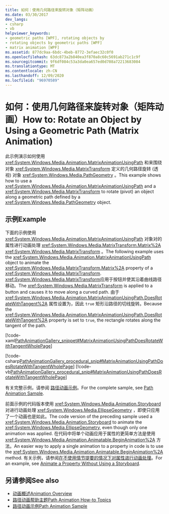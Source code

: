 ```yaml
---
title: 如何：使用几何路径来旋转对象（矩阵动画）
ms.date: 03/30/2017
dev_langs:
- csharp
- vb
helpviewer_keywords:
- geometric paths [WPF], rotating objects by
- rotating objects by geometric paths [WPF]
- matrix animation [WPF]
ms.assetid: 877dc9aa-6bdc-4beb-8772-3efaec32c0f0
ms.openlocfilehash: 63dc873a2b840ea3f870a8c60c5691ab271c1c9f
ms.sourcegitcommit: 9f6df084c53a3da0ea657ed0d708a72213683084
ms.translationtype: MT
ms.contentlocale: zh-CN
ms.lasthandoff: 12/09/2020
ms.locfileid: "96970589"
---
```

# <a name="how-to-rotate-an-object-by-using-a-geometric-path-matrix-animation"></a><span data-ttu-id="cbe3e-102">如何：使用几何路径来旋转对象（矩阵动画）</span><span class="sxs-lookup"><span data-stu-id="cbe3e-102">How to: Rotate an Object by Using a Geometric Path (Matrix Animation)</span></span>
<span data-ttu-id="cbe3e-103">此示例演示如何使用 <xref:System.Windows.Media.Animation.MatrixAnimationUsingPath> 和来围绕对象 <xref:System.Windows.Media.MatrixTransform> 定义的几何路径旋转 (透视) 对象 <xref:System.Windows.Media.PathGeometry> 。</span><span class="sxs-lookup"><span data-stu-id="cbe3e-103">This example shows how to use a <xref:System.Windows.Media.Animation.MatrixAnimationUsingPath> and a <xref:System.Windows.Media.MatrixTransform> to rotate (pivot) an object along a geometric path defined by a <xref:System.Windows.Media.PathGeometry> object.</span></span>  
  
## <a name="example"></a><span data-ttu-id="cbe3e-104">示例</span><span class="sxs-lookup"><span data-stu-id="cbe3e-104">Example</span></span>  
 <span data-ttu-id="cbe3e-105">下面的示例使用 <xref:System.Windows.Media.Animation.MatrixAnimationUsingPath> 对象对的属性进行动画处理 <xref:System.Windows.Media.MatrixTransform.Matrix%2A> <xref:System.Windows.Media.MatrixTransform> 。</span><span class="sxs-lookup"><span data-stu-id="cbe3e-105">The following example uses the <xref:System.Windows.Media.Animation.MatrixAnimationUsingPath> object to animate the <xref:System.Windows.Media.MatrixTransform.Matrix%2A> property of a <xref:System.Windows.Media.MatrixTransform>.</span></span> <span data-ttu-id="cbe3e-106"><xref:System.Windows.Media.MatrixTransform>应用于按钮并使其沿着曲线路径移动。</span><span class="sxs-lookup"><span data-stu-id="cbe3e-106">The <xref:System.Windows.Media.MatrixTransform> is applied to a button and causes it to move along a curved path.</span></span> <span data-ttu-id="cbe3e-107">由于 <xref:System.Windows.Media.Animation.MatrixAnimationUsingPath.DoesRotateWithTangent%2A> 属性设置为，因此 `true` 矩形沿路径的切线旋转。</span><span class="sxs-lookup"><span data-stu-id="cbe3e-107">Because the <xref:System.Windows.Media.Animation.MatrixAnimationUsingPath.DoesRotateWithTangent%2A> property is set to `true`, the rectangle rotates along the tangent of the path.</span></span>  
  
 [!code-xaml[PathAnimationGallery_snippet#MatrixAnimationUsingPathDoesRotateWithTangentWholePage](~/samples/snippets/csharp/VS_Snippets_Wpf/PathAnimationGallery_snippet/CS/matrixanimationusingpathdoesrotatewithtangentexample.xaml#matrixanimationusingpathdoesrotatewithtangentwholepage)]  
  
 [!code-csharp[PathAnimationGallery_procedural_snip#MatrixAnimationUsingPathDoesRotateWithTangentWholePage](~/samples/snippets/csharp/VS_Snippets_Wpf/PathAnimationGallery_procedural_snip/CSharp/MatrixAnimationUsingPathDoesRotateWithTangentExample.cs#matrixanimationusingpathdoesrotatewithtangentwholepage)]
 [!code-vb[PathAnimationGallery_procedural_snip#MatrixAnimationUsingPathDoesRotateWithTangentWholePage](~/samples/snippets/visualbasic/VS_Snippets_Wpf/PathAnimationGallery_procedural_snip/VisualBasic/MatrixAnimationUsingPathDoesRotateWithTangentExample.vb#matrixanimationusingpathdoesrotatewithtangentwholepage)]  
  
 <span data-ttu-id="cbe3e-108">有关完整示例，请参阅 [路径动画示例](https://github.com/Microsoft/WPF-Samples/tree/master/Animation/PathAnimations)。</span><span class="sxs-lookup"><span data-stu-id="cbe3e-108">For the complete sample, see [Path Animation Sample](https://github.com/Microsoft/WPF-Samples/tree/master/Animation/PathAnimations).</span></span>  
  
 <span data-ttu-id="cbe3e-109">前面示例的代码版本使用 <xref:System.Windows.Media.Animation.Storyboard> 对进行动画处理 <xref:System.Windows.Media.EllipseGeometry> ，即使只应用了一个动画也是如此。</span><span class="sxs-lookup"><span data-stu-id="cbe3e-109">The code version of the preceding sample used a <xref:System.Windows.Media.Animation.Storyboard> to animate the <xref:System.Windows.Media.EllipseGeometry>, even though only one animation was applied.</span></span> <span data-ttu-id="cbe3e-110">在代码中将单个动画应用于属性的更简单方法是使用 <xref:System.Windows.Media.Animation.Animatable.BeginAnimation%2A> 方法。</span><span class="sxs-lookup"><span data-stu-id="cbe3e-110">An easier way to apply a single animation to a property in code is to use the <xref:System.Windows.Media.Animation.Animatable.BeginAnimation%2A> method.</span></span> <span data-ttu-id="cbe3e-111">有关示例，请参阅[在不使用情节提要的情况下对属性进行动画处理](how-to-animate-a-property-without-using-a-storyboard.md)。</span><span class="sxs-lookup"><span data-stu-id="cbe3e-111">For an example, see [Animate a Property Without Using a Storyboard](how-to-animate-a-property-without-using-a-storyboard.md).</span></span>  
  
## <a name="see-also"></a><span data-ttu-id="cbe3e-112">另请参阅</span><span class="sxs-lookup"><span data-stu-id="cbe3e-112">See also</span></span>

- [<span data-ttu-id="cbe3e-113">动画概述</span><span class="sxs-lookup"><span data-stu-id="cbe3e-113">Animation Overview</span></span>](animation-overview.md)
- [<span data-ttu-id="cbe3e-114">路径动画帮助主题</span><span class="sxs-lookup"><span data-stu-id="cbe3e-114">Path Animation How-to Topics</span></span>](path-animation-how-to-topics.md)
- [<span data-ttu-id="cbe3e-115">路径动画示例</span><span class="sxs-lookup"><span data-stu-id="cbe3e-115">Path Animation Sample</span></span>](https://github.com/Microsoft/WPF-Samples/tree/master/Animation/PathAnimations)
